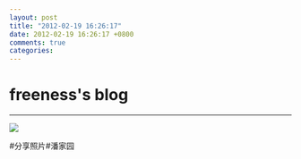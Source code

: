 ```yaml
---
layout: post
title: "2012-02-19 16:26:17"
date: 2012-02-19 16:26:17 +0800
comments: true
categories: 
---
```


# freeness's blog

----------

![](http://okqmqrbgo.bkt.clouddn.com/201202191626171.jpg)

>
\#分享照片\#潘家园